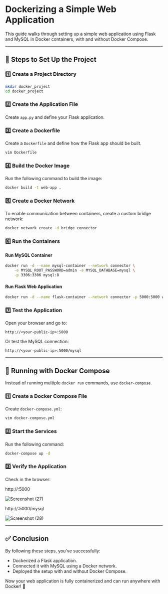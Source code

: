 # Dockerizing a Simple Web Application

This guide walks through setting up a simple web application using Flask and MySQL in Docker containers, with and without Docker Compose.

---

## **📌 Steps to Set Up the Project**

### **1️⃣ Create a Project Directory**
```bash
mkdir docker_project
cd docker_project
```

### **2️⃣ Create the Application File**
Create `app.py` and define your Flask application.

### **3️⃣ Create a Dockerfile**
Create a `Dockerfile` and define how the Flask app should be built.
```bash
vim Dockerfile
```

### **4️⃣ Build the Docker Image**
Run the following command to build the image:
```bash
docker build -t web-app .
```

### **5️⃣ Create a Docker Network**
To enable communication between containers, create a custom bridge network:
```bash
docker network create -d bridge connector
```

### **6️⃣ Run the Containers**
#### **Run MySQL Container**
```bash
docker run -d --name mysql-container --network connector \
    -e MYSQL_ROOT_PASSWORD=admin -e MYSQL_DATABASE=mysql \
    -p 3306:3306 mysql:8
```

#### **Run Flask Web Application**
```bash
docker run -d --name flask-container --network connector -p 5000:5000 web-app
```

### **7️⃣ Test the Application**
Open your browser and go to:
```
http://<your-public-ip>:5000
```
Or test the MySQL connection:
```
http://<your-public-ip>:5000/mysql
```

---

## **📌 Running with Docker Compose**
Instead of running multiple `docker run` commands, use `docker-compose`.

### **1️⃣ Create a Docker Compose File**
Create `docker-compose.yml`:
```bash
vim docker-compose.yml
```

### **2️⃣ Start the Services**
Run the following command:
```bash
docker-compose up -d
```

### **3️⃣ Verify the Application**
Check in the browser:

http://<localIP>:5000

![Screenshot (27)](https://github.com/user-attachments/assets/0ad57b10-16ff-4523-9841-da1912405212)


http://<localIP>:5000/mysql

![Screenshot (28)](https://github.com/user-attachments/assets/920b2507-7f3b-489a-9c8b-2db5376b4f67)


---

## **✅ Conclusion**
By following these steps, you've successfully:
- Dockerized a Flask application.
- Connected it with MySQL using a Docker network.
- Deployed the setup with and without Docker Compose.

Now your web application is fully containerized and can run anywhere with Docker! 🚀

